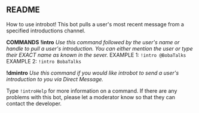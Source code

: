 ## README
How to use introbot! This bot pulls a user's most recent message from a specified introductions channel.

**COMMANDS**
**!intro**
*Use this command followed by the user's name or handle to pull a user's introduction.
You can either mention the user or type their EXACT name as known in the sever.*
    EXAMPLE 1: `!intro @BobaTalks`
    EXAMPLE 2: `!intro BobaTalks`

**!dmintro**
*Use this command if you would like introbot to send a user's introduction to you via Direct Message.*

Type `!introHelp` for more information on a command. If there are any problems with this bot, please let a moderator know so that they can contact the developer.
